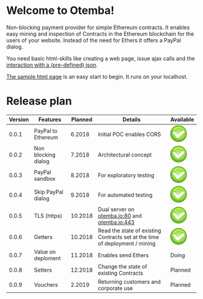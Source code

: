 ﻿<h1 id="welcome-to-otemba">Welcome to Otemba!</h1>
<p>Non-blocking payment provider for simple Ethereum contracts. It enables easy mining and inspection of Contracts in the Ethereum blockchain for the users of your website. Instead of the need for Ethers it offers a PayPal dialog.</p>
<p>You need basic html-skills like creating a web page, issue ajax calls and the <a href="https://github.com/Otemba/paypal-to-eth/tree/master/mining">interaction with a (pre-defined) json</a>.</p>
<p><a href="https://github.com/Otemba/paypal-to-eth/blob/master/otembaTryOutPage.html">The sample html page</a> is an easy start to begin. It runs on your localhost.</p>
<h1 id="release-plan">Release plan</h1>

<table>
<thead>
<tr>
<th>Version</th>
<th>Features</th>
<th>Planned</th>
<th>Details</th>
<th>Available</th>
</tr>
</thead>
<tbody>
<tr>
<td>0.0.1</td>
<td>PayPal to Ethereum</td>
<td>6.2018</td>
<td>Initial POC enables CORS</td>
<td><img src="https://github.com/Otemba/paypal-to-eth/blob/master/images/ok.png" alt="done"></td>
</tr>
<tr>
<td>0.0.2</td>
<td>Non blocking dialog</td>
<td>7.2018</td>
<td>Architectural concept</td>
<td><img src="https://github.com/Otemba/paypal-to-eth/blob/master/images/ok.png" alt="done"></td>
</tr>
<tr>
<td>0.0.3</td>
<td>PayPal sandbox</td>
<td>8.2018</td>
<td>For exploratory testing</td>
<td><img src="https://github.com/Otemba/paypal-to-eth/blob/master/images/ok.png" alt="done"></td>
</tr>
<tr>
<td>0.0.4</td>
<td>Skip PayPal dialog</td>
<td>9.2018</td>
<td>For automated testing</td>
<td><img src="https://github.com/Otemba/paypal-to-eth/blob/master/images/ok.png" alt="done"></td>
</tr>
<tr>
<td>0.0.5</td>
<td>TLS (https)</td>
<td>10.2018</td>
<td>Dual server on <a href="http://otemba.io:80">otemba.io:80</a> and <a href="http://otemba.io:443">otemba.io:443</a></td>
<td><img src="https://github.com/Otemba/paypal-to-eth/blob/master/images/ok.png" alt="done"></td>
</tr>
<tr>
<td>0.0.6</td>
<td>Getters</td>
<td>10.2018</td>
<td>Read the state of existing Contracts set at the time of deployment / mining</td>
<td><img src="https://github.com/Otemba/paypal-to-eth/blob/master/images/ok.png" alt="done"></td>
</tr>
<tr>
<td>0.0.7</td>
<td>Value on deploment</td>
<td>11.2018</td>
<td>Enables send Ethers</td>
<td>Doing</td>
</tr>
<tr>
<td>0.0.8</td>
<td>Setters</td>
<td>12.2018</td>
<td>Change the state of existing Contracts</td>
<td>Planned</td>
</tr>
<tr>
<td>0.0.9</td>
<td>Vouchers</td>
<td>2.2019</td>
<td>Returning customers and corporate use</td>
<td>Planned</td>
</tr>
</tbody>
</table>
